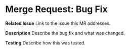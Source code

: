 # Merge Request: Bug Fix

**Related Issue**
Link to the issue this MR addresses.

**Description**
Describe the bug fix and what was changed.

**Testing**
Describe how this was tested.
